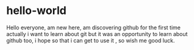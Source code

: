 # hello-world
Hello everyone, am new here, am discovering github for the first time actually i want to learn about git but it was 
an opportunity to learn about github too, i hope so that i can get to use it , so wish me good luck.
